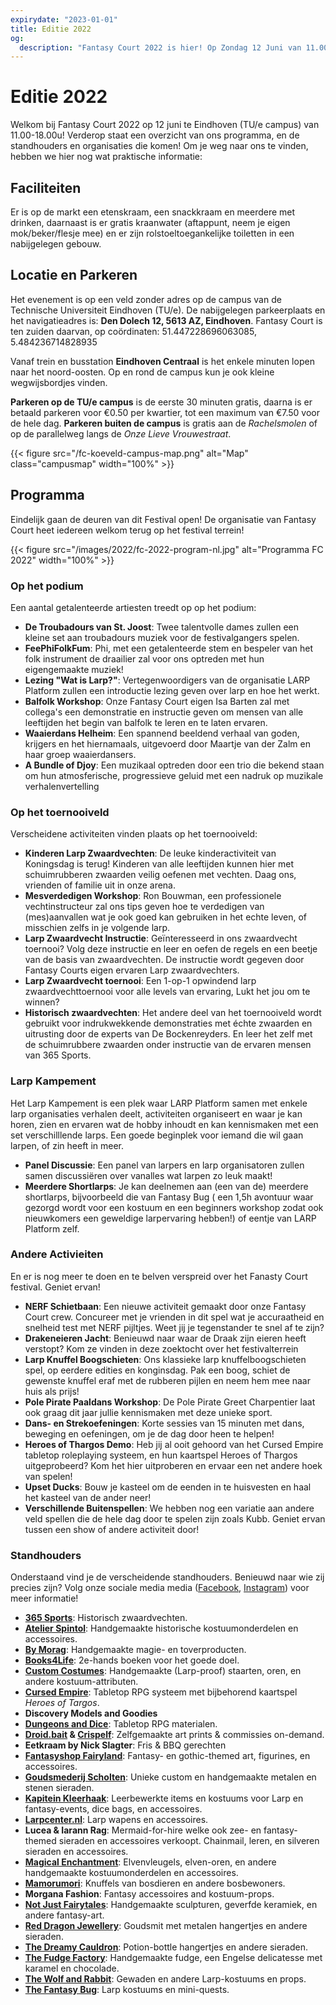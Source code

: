 ```yaml
---
expirydate: "2023-01-01"
title: Editie 2022
og:
  description: "Fantasy Court 2022 is hier! Op Zondag 12 Juni van 11.00-18.00u op de TU/e-campus staan we er weer met onze collectie aan LARP en fantasy-gerelateerde markt en activiteiten voor alle leeftijden!"
---
```


# Editie 2022
Welkom bij Fantasy Court 2022 op 12 juni te Eindhoven (TU/e campus) van 11.00-18.00u! Verderop staat een overzicht van ons programma, en de standhouders en organisaties die komen! Om je weg naar ons te vinden, hebben we hier nog wat praktische informatie:

## Faciliteiten
Er is op de markt een etenskraam, een snackkraam en meerdere met drinken, daarnaast is er gratis kraanwater (aftappunt, neem je eigen mok/beker/flesje mee) en er zijn rolstoeltoegankelijke toiletten in een nabijgelegen gebouw.

## Locatie en Parkeren
Het evenement is op een veld zonder adres op de campus van de Technische Universiteit Eindhoven (TU/e). De nabijgelegen parkeerplaats en het navigatieadres is: **Den Dolech 12, 5613 AZ, Eindhoven**. Fantasy Court is ten zuiden daarvan, op coördinaten: 51.447228696063085, 5.484236714828935

Vanaf trein en busstation **Eindhoven Centraal** is het enkele minuten lopen naar het noord-oosten. Op en rond de campus kun je ook kleine wegwijsbordjes vinden.

**Parkeren op de TU/e campus** is de eerste 30 minuten gratis, daarna is er betaald parkeren voor €0.50 per kwartier, tot een maximum van €7.50 voor de hele dag. **Parkeren buiten de campus** is gratis aan de _Rachelsmolen_ of op de parallelweg langs de _Onze Lieve Vrouwestraat_.

{{< figure src="/fc-koeveld-campus-map.png" alt="Map" class="campusmap" width="100%" >}}

## Programma
Eindelijk gaan de deuren van dit Festival open! De organisatie van Fantasy Court heet iedereen welkom terug op het festival terrein!

{{< figure src="/images/2022/fc-2022-program-nl.jpg" alt="Programma FC 2022" width="100%" >}}


### Op het podium
Een aantal getalenteerde artiesten treedt op op het podium:
- **De Troubadours van St. Joost**: Twee talentvolle dames zullen een kleine set aan troubadours muziek voor de festivalgangers spelen.
- **FeePhiFolkFum**: Phi, met een getalenteerde stem en bespeler van het folk instrument de draailier zal voor ons optreden met hun eigengemaakte muziek!
- **Lezing "Wat is Larp?"**: Vertegenwoordigers van de organisatie LARP Platform zullen een introductie lezing geven over larp en hoe het werkt.
- **Balfolk Workshop**: Onze Fantasy Court eigen Isa Barten zal met collega's een demonstratie en instructie geven om mensen van alle leeftijden het begin van balfolk te leren en te laten ervaren.
- **Waaierdans Helheim**: Een spannend beeldend verhaal van goden, krijgers en het hiernamaals, uitgevoerd door Maartje van der Zalm en haar groep waaierdansers.
- **A Bundle of Djoy**: Een muzikaal optreden door een trio die bekend staan om hun atmosferische, progressieve geluid met een nadruk op muzikale verhalenvertelling

### Op het toernooiveld
Verscheidene activiteiten vinden plaats op het toernooiveld:
- **Kinderen Larp Zwaardvechten**: De leuke kinderactiviteit van Koningsdag is terug! Kinderen van alle leeftijden kunnen hier met schuimrubberen zwaarden veilig oefenen met vechten. Daag ons, vrienden of familie uit in onze arena.
- **Mesverdedigen Workshop**: Ron Bouwman, een professionele vechtinstructeur zal ons tips geven hoe te verdedigen van (mes)aanvallen wat je ook goed kan gebruiken in het echte leven, of misschien zelfs in je volgende larp.
- **Larp Zwaardvecht Instructie**: Geïnteresseerd in ons zwaardvecht toernooi? Volg deze instructie en leer en oefen de regels en een beetje van de basis van zwaardvechten. De instructie wordt gegeven door Fantasy Courts eigen ervaren Larp zwaardvechters.
- **Larp Zwaardvecht toernooi**: Een 1-op-1 opwindend larp zwaardvechttoernooi voor alle levels van ervaring, Lukt het jou om te winnen?
- **Historisch zwaardvechten**: Het andere deel van het toernooiveld wordt gebruikt voor indrukwekkende demonstraties met échte zwaarden en uitrusting door de experts van De Bockenreyders. En leer het zelf met de schuimrubbere zwaarden onder instructie van de ervaren mensen van 365 Sports.

### Larp Kampement
Het Larp Kampement is een plek waar LARP Platform samen met enkele larp organisaties verhalen deelt, activiteiten organiseert en waar je kan horen, zien en ervaren wat de hobby inhoudt en kan kennismaken met een set verschilllende larps. Een goede beginplek voor iemand die wil gaan larpen, of zin heeft in meer.
- **Panel Discussie**: Een panel van larpers en larp organisatoren zullen samen discussiëren over  vanalles wat larpen zo leuk maakt!
- **Meerdere Shortlarps**: Je kan deelnemen aan (een van de) meerdere shortlarps, bijvoorbeeld die van Fantasy Bug ( een 1,5h avontuur waar gezorgd wordt voor een kostuum en een beginners workshop zodat ook nieuwkomers een geweldige larpervaring hebben!) of eentje van LARP Platform zelf.

### Andere Activieiten
En er is nog meer te doen en te belven verspreid over het Fanasty Court festival. Geniet ervan!
- **NERF Schietbaan**: Een nieuwe activiteit gemaakt door onze Fantasy Court crew. Concureer met je vrienden in dit spel wat je accuraatheid en snelheid test met NERF pijltjes. Weet jij je tegenstander te snel af te zijn?
- **Drakeneieren Jacht**: Benieuwd naar waar de Draak zijn eieren heeft verstopt? Kom ze vinden in deze zoektocht over het festivalterrein
- **Larp Knuffel Boogschieten**: Ons klassieke larp knuffelboogschieten spel, op eerdere edities en konginsdag. Pak een boog, schiet de gewenste knuffel eraf met de rubberen pijlen en neem hem mee naar huis als prijs!
- **Pole Pirate Paaldans Workshop**: De Pole Pirate Greet Charpentier laat ook graag dit jaar jullie kennismaken met deze unieke sport.
- **Dans- en Strekoefeningen**: Korte sessies van 15 minuten met dans, beweging en oefeningen, om je de dag door heen te helpen!
- **Heroes of Thargos Demo**: Heb jij al ooit gehoord van het Cursed Empire tabletop roleplaying systeem, en hun kaartspel Heroes of Thargos uitgeprobeerd? Kom het hier uitproberen en ervaar een net andere hoek van spelen!
- **Upset Ducks**: Bouw je kasteel om de eenden in te huisvesten en haal het kasteel van de ander neer!
- **Verschillende Buitenspellen**: We hebben nog een variatie aan andere veld spellen die de hele dag door te spelen zijn zoals Kubb. Geniet ervan tussen een show of andere activiteit door!

### Standhouders
Onderstaand vind je de verscheidende standhouders. Benieuwd naar wie zij precies zijn? Volg onze sociale media media ([Facebook](https://www.facebook.com/FantasyCourt/), [Instagram](http://instagram.com/fantasycourtnl)) voor meer informatie!
- **[365 Sports](https://www.365sports.nl/)**: Historisch zwaardvechten.
- **[Atelier Spintol](https://www.facebook.com/AtelierSpintol/)**: Handgemaakte historische kostuumonderdelen en accessoires.
- **[By Morag](https://www.bymorag.nl/)**: Handgemaakte magie- en toverproducten.
- **[Books4Life](https://www.books4life-eindhoven.nl/)**: 2e-hands boeken voor het goede doel.
- **[Custom Costumes](https://customcostumes.nl/)**: Handgemaakte (Larp-proof) staarten, oren, en andere kostuum-attributen.
- **[Cursed Empire](https://www.cursedempire.com/)**: Tabletop RPG systeem met bijbehorend kaartspel _Heroes of Targos_.
- **Discovery Models and Goodies**
- **[Dungeons and Dice](https://dungeonsanddice.nl/)**: Tabletop RPG materialen.
- **[Droid.bait](https://www.instagram.com/droid.bait) & [Crispelf](https://instagram.com/crispelf?igshid=YmMyMTA2M2Y=)**: Zelfgemaakte art prints & commissies on-demand.
- **Eetkraam by Nick Slagter**: Fris & BBQ gerechten
- **[Fantasyshop Fairyland](https://www.fairyland.nl/)**: Fantasy- en gothic-themed art, figurines, en accessoires.
- **[Goudsmederij Scholten](https://www.goudsmederijscholten.nl/)**: Unieke custom en handgemaakte metalen en stenen sieraden.
- **[Kapitein Kleerhaak](https://www.facebook.com/kapiteinkleerhaak)**: Leerbewerkte items en kostuums voor Larp en fantasy-events, dice bags, en accessoires.
- **[Larpcenter.nl](https://www.larpcenter.nl/)**: Larp wapens en accessoires.
- **Lucea & Iarann Rag**: Mermaid-for-hire welke ook zee- en fantasy-themed sieraden en accessoires verkoopt. Chainmail, leren, en silveren sieraden en accessoires.
- **[Magical Enchantment](https://www.facebook.com/m.enchantment)**: Elvenvleugels, elven-oren, en andere handgemaakte kostuumonderdelen en accessoires.
- **[Mamorumori](https://www.mamorumori.com)**: Knuffels van bosdieren en andere bosbewoners.
- **Morgana Fashion**: Fantasy accessoires and kostuum-props.
- **[Not Just Fairytales](https://www.instagram.com/notjustfairytales_art/)**: Handgemaakte sculpturen, geverfde keramiek, en andere fantasy-art.
- **[Red Dragon Jewellery](https://www.facebook.com/Red-Dragon-Jewellery-124341941565249/)**: Goudsmit met metalen hangertjes en andere sieraden.
- **[The Dreamy Cauldron](https://www.instagram.com/thedreamycauldron.shop/)**: Potion-bottle hangertjes en andere sieraden.
- **[The Fudge Factory](https://the-fudge-factory.com/)**: Handgemaakte fudge, een Engelse delicatesse met karamel en chocolade.
- **[The Wolf and Rabbit](https://www.thewolfandrabbit.com)**: Gewaden en andere Larp-kostuums en props.
- **[The Fantasy Bug](https://www.thefantasybug.nl)**: Larp kostuums en mini-quests.
